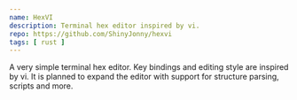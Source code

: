 ```yaml
---
name: HexVI
description: Terminal hex editor inspired by vi.
repo: https://github.com/ShinyJonny/hexvi
tags: [ rust ]
---
```


A very simple terminal hex editor. Key bindings and editing style are inspired by vi. It is planned to expand the editor with support for structure parsing, scripts and more.
